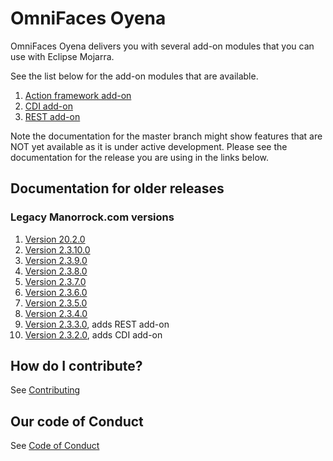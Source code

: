 
# OmniFaces Oyena

OmniFaces Oyena delivers you with several add-on modules that you can use with
Eclipse Mojarra. 

See the list below for the add-on modules that are available.

1. [Action framework add-on](action/README.md)
2. [CDI add-on](cdi/README.md)
2. [REST add-on](rest/README.md)

Note the documentation for the master branch might show features that are NOT 
yet available as it is under active development. Please see the documentation
for the release you are using in the links below.

## Documentation for older releases

### Legacy Manorrock.com versions

1. [Version 20.2.0](https://github.com/manorrock/oyena/tree/v20.2.0)
1. [Version 2.3.10.0](https://github.com/manorrock/oyena/tree/v2.3.10.0)
1. [Version 2.3.9.0](https://github.com/manorrock/oyena/tree/v2.3.9.0)
1. [Version 2.3.8.0](https://github.com/manorrock/oyena/tree/v2.3.8.0)
1. [Version 2.3.7.0](https://github.com/manorrock/oyena/tree/v2.3.7.0)
1. [Version 2.3.6.0](https://github.com/manorrock/oyena/tree/v2.3.6.0)
1. [Version 2.3.5.0](https://github.com/manorrock/oyena/tree/v2.3.5.0)
1. [Version 2.3.4.0](https://github.com/manorrock/oyena/tree/v2.3.4.0)
1. [Version 2.3.3.0](https://github.com/manorrock/oyena/tree/v2.3.3.0), adds REST add-on
1. [Version 2.3.2.0](https://github.com/manorrock/oyena/tree/v2.3.2.0), adds CDI add-on

## How do I contribute?

See [Contributing](CONTRIBUTING.md)

## Our code of Conduct

See [Code of Conduct](CODE_OF_CONDUCT.md)
